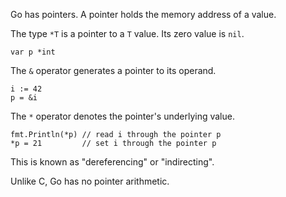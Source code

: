 


Go has pointers.
A pointer holds the memory address of a value.

The type `*T` is a pointer to a `T` value. Its zero value is `nil`.

	var p *int

The `&` operator generates a pointer to its operand.

	i := 42
	p = &i

The `*` operator denotes the pointer's underlying value.

	fmt.Println(*p) // read i through the pointer p
	*p = 21         // set i through the pointer p

This is known as "dereferencing" or "indirecting".

Unlike C, Go has no pointer arithmetic.

